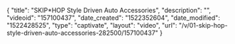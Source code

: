 {
    "title": "SKIP*HOP Style Driven Auto Accessories",
    "description": "",
    "videoid": "157100437",
    "date_created": "1522352604",
    "date_modified": "1522428525",
    "type": "captivate",
    "layout": "video",
    "url": "\/v\/01-skip-hop-style-driven-auto-accessories-282500\/157100437"
}